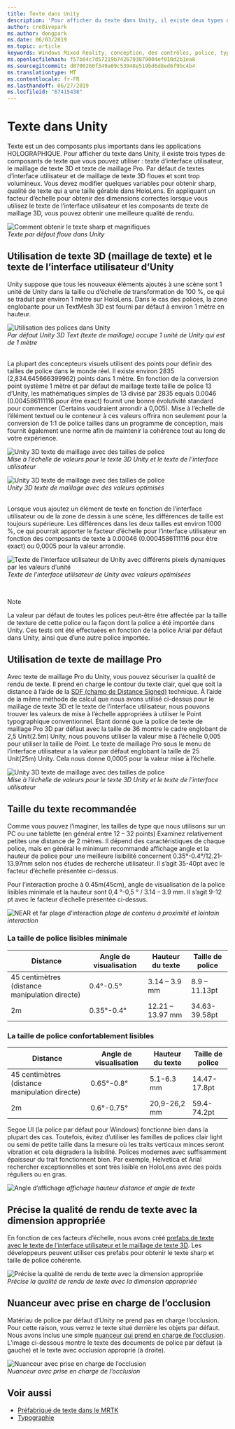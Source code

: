 ```yaml
---
title: Texte dans Unity
description: 'Pour afficher du texte dans Unity, il existe deux types de composants de texte que vous pouvez utiliser : texte d’interface utilisateur et le maillage de texte 3D.'
author: cre8ivepark
ms.author: dongpark
ms.date: 06/03/2019
ms.topic: article
keywords: Windows Mixed Reality, conception, des contrôles, police, typographie, l’interface utilisateur, l’expérience utilisateur
ms.openlocfilehash: f57b04c7d57219b7426793879004ef010d2b1ea8
ms.sourcegitcommit: d8700260f349a09c53948e519bd6d8ed6f9bc4b4
ms.translationtype: MT
ms.contentlocale: fr-FR
ms.lasthandoff: 06/27/2019
ms.locfileid: "67415438"
---
```

# <a name="text-in-unity"></a>Texte dans Unity

Texte est un des composants plus importants dans les applications HOLOGRAPHIQUE. Pour afficher du texte dans Unity, il existe trois types de composants de texte que vous pouvez utiliser : texte d’interface utilisateur, le maillage de texte 3D et texte de maillage Pro. Par défaut de textes d’interface utilisateur et de maillage de texte 3D floues et sont trop volumineux. Vous devez modifier quelques variables pour obtenir sharp, qualité de texte qui a une taille gérable dans HoloLens. En appliquant un facteur d’échelle pour obtenir des dimensions correctes lorsque vous utilisez le texte de l’interface utilisateur et les composants de texte de maillage 3D, vous pouvez obtenir une meilleure qualité de rendu.

![Comment obtenir le texte sharp et magnifiques](images/hug-text-02-640px.png)<br>
*Texte par défaut floue dans Unity*

## <a name="working-with-unitys-3d-texttext-mesh-and-ui-text"></a>Utilisation de texte 3D (maillage de texte) et le texte de l’interface utilisateur d’Unity

Unity suppose que tous les nouveaux éléments ajoutés à une scène sont 1 unité de Unity dans la taille ou d’échelle de transformation de 100 %, ce qui se traduit par environ 1 mètre sur HoloLens. Dans le cas des polices, la zone englobante pour un TextMesh 3D est fourni par défaut à environ 1 mètre en hauteur.

![Utilisation des polices dans Unity](images/640px-hug-text-03.png)<br>
*Par défaut Unity 3D Text (texte de maillage) occupe 1 unité de Unity qui est de 1 mètre*

<br>
La plupart des concepteurs visuels utilisent des points pour définir des tailles de police dans le monde réel. Il existe environ 2835 (2,834.645666399962) points dans 1 mètre. En fonction de la conversion point système 1 mètre et par défaut de maillage texte taille de police 13 d’Unity, les mathématiques simples de 13 divisé par 2835 equals 0.0046 (0.004586111116 pour être exact) fournit une bonne évolutivité standard pour commencer (Certains voudraient arrondir à 0,005). Mise à l’échelle de l’élément textuel ou le conteneur à ces valeurs offrira non seulement pour la conversion de 1:1 de police tailles dans un programme de conception, mais fournit également une norme afin de maintenir la cohérence tout au long de votre expérience.

![Unity 3D texte de maillage avec des tailles de police](images/Text_In_Unity_Measurements1.png)<br>
*Mise à l’échelle de valeurs pour le texte 3D Unity et le texte de l’interface utilisateur*

![Unity 3D texte de maillage avec des tailles de police](images/hug-text-05-1000px.png)<br>
*Unity 3D texte de maillage avec des valeurs optimisés*

<br>
Lorsque vous ajoutez un élément de texte en fonction de l’interface utilisateur ou de la zone de dessin à une scène, les différences de taille est toujours supérieure. Les différences dans les deux tailles est environ 1000 %, ce qui pourrait apporter le facteur d’échelle pour l’interface utilisateur en fonction des composants de texte à 0.00046 (0.0004586111116 pour être exact) ou 0,0005 pour la valeur arrondie.

![Texte de l’interface utilisateur de Unity avec différents pixels dynamiques par les valeurs d’unité](images/hug-text-04-1000px.png)<br>
*Texte de l’interface utilisateur de Unity avec valeurs optimisées*

<br>

>[!NOTE]
>La valeur par défaut de toutes les polices peut-être être affectée par la taille de texture de cette police ou la façon dont la police a été importée dans Unity. Ces tests ont été effectuées en fonction de la police Arial par défaut dans Unity, ainsi que d’une autre police importée.

## <a name="working-with-text-mesh-pro"></a>Utilisation de texte de maillage Pro

Avec texte de maillage Pro du Unity, vous pouvez sécuriser la qualité de rendu de texte. Il prend en charge le contour du texte clair, quel que soit la distance à l’aide de la [SDF (champ de Distance Signed)](https://steamcdn-a.akamaihd.net/apps/valve/2007/SIGGRAPH2007_AlphaTestedMagnification.pdf) technique. À l’aide de la même méthode de calcul que nous avons utilisé ci-dessus pour le maillage de texte 3D et le texte de l’interface utilisateur, nous pouvons trouver les valeurs de mise à l’échelle appropriées à utiliser le Point typographique conventionnel. Étant donné que la police de texte de maillage Pro 3D par défaut avec la taille de 36 montre le cadre englobant de 2,5 Unit(2.5m) Unity, nous pouvons utiliser la valeur mise à l’échelle 0,005 pour utiliser la taille de Point. Le texte de maillage Pro sous le menu de l’interface utilisateur a la valeur par défaut englobant la taille de 25 Unit(25m) Unity. Cela nous donne 0,0005 pour la valeur mise à l’échelle.

![Unity 3D texte de maillage avec des tailles de police](images/Text_In_Unity_Measurements2.png)<br>
*Mise à l’échelle de valeurs pour le texte 3D Unity et le texte de l’interface utilisateur*

## <a name="recommended-text-size"></a>Taille du texte recommandée
Comme vous pouvez l’imaginer, les tailles de type que nous utilisons sur un PC ou une tablette (en général entre 12 – 32 points) Examinez relativement petites une distance de 2 mètres. Il dépend des caractéristiques de chaque police, mais en général le minimum recommandé affichage angle et la hauteur de police pour une meilleure lisibilité concernent 0.35°-0.4°/12.21-13.97mm selon nos études de recherche utilisateur. Il s’agit 35-40pt avec le facteur d’échelle présentée ci-dessus. 

Pour l’interaction proche à 0.45m(45cm), angle de visualisation de la police lisibles minimale et la hauteur sont 0,4 °-0,5 ° / 3.14 – 3.9 mm. Il s’agit 9-12 pt avec le facteur d’échelle présentée ci-dessus.

![NEAR et far plage d’interaction](images/typography-distance-1000px.jpg)
*plage de contenu à proximité et lointain interaction*

### <a name="the-minimum-legible-font-size"></a>La taille de police lisibles minimale
| Distance | Angle de visualisation | Hauteur du texte | Taille de police |
|---------|---------|---------|---------|
| 45 centimètres (distance manipulation directe) | 0.4°-0.5° | 3.14 – 3.9 mm | 8.9 – 11.13pt |
| 2m | 0.35°-0.4° | 12.21 – 13.97 mm | 34.63-39.58pt |


### <a name="the-comfortably-legible-font-size"></a>La taille de police confortablement lisibles
| Distance | Angle de visualisation | Hauteur du texte | Taille de police |
|---------|---------|---------|---------|
| 45 centimètres (distance manipulation directe) | 0.65°-0.8° | 5.1-6.3 mm | 14.47-17.8pt |
| 2m | 0.6°-0.75° | 20,9-26,2 mm | 59.4-74.2pt |

Segoe UI (la police par défaut pour Windows) fonctionne bien dans la plupart des cas. Toutefois, évitez d’utiliser les familles de polices clair light ou semi de petite taille dans la mesure où les traits verticaux minces seront vibration et cela dégradera la lisibilité. Polices modernes avec suffisamment épaisseur du trait fonctionnent bien. Par exemple, Helvetica et Arial rechercher exceptionnelles et sont très lisible en HoloLens avec des poids réguliers ou en gras.


![Angle d’affichage](images/Text_In_Unity_ViewingAngle.jpg)
*affichage hauteur distance et angle de texte*

## <a name="sharp-text-rendering-quality-with-proper-dimension"></a>Précise la qualité de rendu de texte avec la dimension appropriée

En fonction de ces facteurs d’échelle, nous avons créé [prefabs de texte avec le texte de l’interface utilisateur et le maillage de texte 3D](https://github.com/microsoft/MixedRealityToolkit-Unity/tree/mrtk_development/Assets/MixedRealityToolkit.SDK/StandardAssets/Prefabs/Text). Les développeurs peuvent utiliser ces prefabs pour obtenir le texte sharp et taille de police cohérente.

![Précise la qualité de rendu de texte avec la dimension appropriée](images/hug-text-06-1000px.png)<br>
*Précise la qualité de rendu de texte avec la dimension appropriée*

## <a name="shader-with-occlusion-support"></a>Nuanceur avec prise en charge de l’occlusion

Matériau de police par défaut d’Unity ne prend pas en charge l’occlusion. Pour cette raison, vous verrez le texte situé derrière les objets par défaut. Nous avons inclus une simple [nuanceur qui prend en charge de l’occlusion](https://github.com/microsoft/MixedRealityToolkit-Unity/blob/mrtk_release/Assets/MixedRealityToolkit/StandardAssets/Shaders/Text3DShader.shader). L’image ci-dessous montre le texte des documents de police par défaut (à gauche) et le texte avec occlusion approprié (à droite).

![Nuanceur avec prise en charge de l’occlusion](images/hug-text-07-1000px.png)<br>
*Nuanceur avec prise en charge de l’occlusion*


## <a name="see-also"></a>Voir aussi
* [Préfabriqué de texte dans le MRTK](https://github.com/microsoft/MixedRealityToolkit-Unity/tree/mrtk_development/Assets/MixedRealityToolkit.SDK/StandardAssets/Prefabs/Text)
* [Typographie](typography.md)

 
